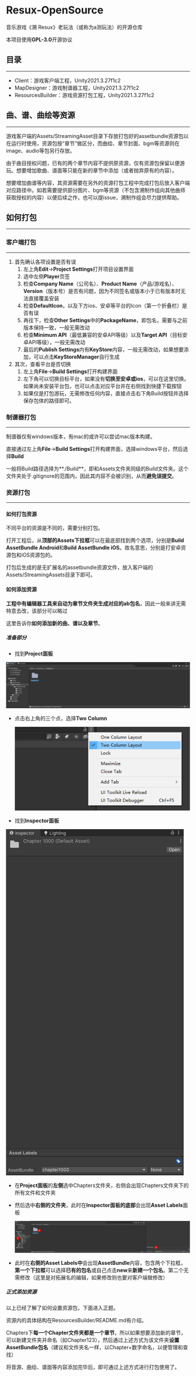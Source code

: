 # Resux-OpenSource
音乐游戏《溯 Resux》老玩法（或称为a测玩法）的开源仓库

本项目使用**GPL-3.0**开源协议



## 目录

------

- Client：游戏客户端工程，Unity2021.3.27f1c2
- MapDesigner：游戏制谱器工程，Unity2021.3.27f1c2
- ResourcesBuilder：游戏资源打包工程，Unity2021.3.27f1c2

## 曲、谱、曲绘等资源

------

游戏客户端的Assets/StreamingAsset目录下存放打包好的assetbundle资源包以在运行时使用，资源包按“章节”做区分，而曲绘、章节封面、bgm等资源则在image、audio等包另行存放。

由于曲目授权问题，已有的两个章节内容不提供原资源，仅有资源包保留以便游玩。想要增加歌曲、谱面等只能在新的章节中添加（或者抛弃原有的内容）。

想要增加曲谱等内容，其资源需要在另外的资源打包工程中完成打包后放入客户端对应路径中。如若需要提供部分图片、bgm等资源（不包含溯制作组向其他曲师获取授权的内容）以便后续之作，也可以提issue，溯制作组会尽力提供帮助。



## 如何打包

------

### 客户端打包

------

1. 首先确认各项设置是否有误
   1. 左上角**Edit**->**Project Settings**打开项目设置界面
   2. 选中左侧**Player**页签
   3. 检查**Company Name**（公司名）、**Product Name**（产品/游戏名）、**Version**（版本号）是否有问题，因为不同签名或版本小于已有版本时无法直接覆盖安装
   4. 检查**DefaultIcon**，以及下方ios、安卓等平台的Icon（第一个折叠栏）是否有误
   5. 再往下，检查**Other Settings**中的**PackageName**，即包名，需要与之前版本保持一致，一般无需改动
   6. 检查**Minimum API**（最低兼容的安卓API等级）以及**Target API**（目标安卓API等级），一般无需改动
   7. 最后的**Publish Settings**内有**KeyStore**内容，一般无需改动，如果想要添加，可以点击**KeyStoreManager**自行生成
2. 其次，查看平台是否切换
   1. 左上角**File**->**Build Settings**打开构建界面
   2. 左下角可以切换目标平台，如果没有**切换至安卓或ios**，可以在这里切换。如果尚未安装平台包，也可以点击对应平台并在右侧找到快捷下载按钮
   3. 如果仅是打包游玩，无需修改任何内容，直接点击右下角Build按钮并选择保存包体的路径即可。

### 制谱器打包

------

制谱器仅有windows版本，有mac的或许可以尝试mac版本构建。

直接通过左上角**File**->**Build Settings**打开构建界面，选择windows平台，然后选择**Build**

一般将Build路径选择为**./Build**，即和Assets文件夹同级的Build文件夹。这个文件夹处于.gitignore的范围内，因此其内容不会被识别，从而**避免误提交**。

### 资源打包

------

#### 如何打包资源

不同平台的资源是不同的，需要分别打包。

打开工程后，从**顶部的Assets下拉框**可以在最底部找到两个选项，分别是**Build AssetBundle Android**和**Build AssetBundle iOS**。故名意思，分别是打安卓资源包和iOS资源包的。

打包后生成的是无扩展名的assetbundle资源文件，放入客户端的Assets/StreamingAssets目录下即可。

#### 如何添加资源

**工程中有编辑器工具来自动为章节文件夹生成对应的ab包名**，因此一般来讲无需特意去改，该部分可以略过

这里告诉你**如何添加新的曲、谱以及章节**。

##### 准备部分

- 找到**Project面板**

![PixPin_2023-12-29_18-04-17](Images/PixPin_2023-12-29_18-04-17.png)

- 点击右上角的三个点，选择**Two Column**

  ![PixPin_2023-12-29_18-06-23](Images/PixPin_2023-12-29_18-06-23.png)

- 找到**Inspector面板**

![PixPin_2023-12-29_18-07-58](Images/PixPin_2023-12-29_18-07-58.png)

- 在**Project面板**的**左侧**选中Chapters文件夹，右侧会出现Chapters文件夹下的所有文件和文件夹

- 然后选中**右侧的文件夹**，此时在**Inspector面板的底部**会出现**Asset Labels**面板

  ![PixPin_2023-12-29_18-11-39](Images/PixPin_2023-12-29_18-11-39.png)

- 此时在**右侧的Asset Labels中**会出现**AssetBundle**内容，包含两个下拉框，**第一个下拉框**可以选择**已有的包名**或自己点击**new**来**新建一个包名**。第二个无需修改（这里是对拓展名的编辑，如果修改则也要对客户端做修改）



##### 正式添加资源

以上已经了解了如何设置资源包，下面进入正题。

资源内的具体结构在ResourcesBuilder/README.md有介绍。

Chapters下**每一个Chapter文件夹都是一个章节**，所以如果想要添加新的章节，可以新建文件夹并命名（如Chapter123），然后通过上述方式为该文件夹**设置AssetBundle包名**（建议和文件夹名一样，以Chapter+数字命名，以便管理和查找）

将音源、曲绘、谱面等内容添加完毕后，即可通过上述方式进行打包使用了。
